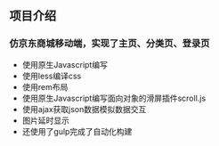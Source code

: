 ## 项目介绍
### 仿京东商城移动端，实现了主页、分类页、登录页<br/>
- 使用原生Javascript编写<br/>
- 使用less编译css<br/>
- 使用rem布局<br/>
- 使用原生Javascript编写面向对象的滑屏插件scroll.js<br/>
- 使用ajax获取json数据模拟数据交互<br/>
- 图片延时显示<br/>
- 还使用了gulp完成了自动化构建<br/>
